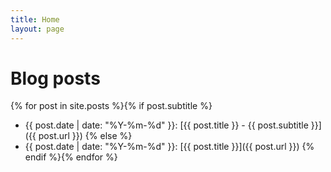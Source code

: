 ```yaml
---
title: Home
layout: page
---
```


# Blog posts

{% for post in site.posts %}{% if post.subtitle %}
* {{ post.date | date: "%Y-%m-%d" }}: [{{ post.title }} - {{ post.subtitle }}]({{ post.url }}) {% else %}
* {{ post.date | date: "%Y-%m-%d" }}: [{{ post.title }}]({{ post.url }}) {% endif %}{% endfor %}

